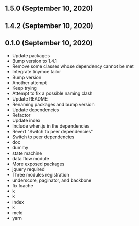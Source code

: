 ## 1.5.0 (September 10, 2020)


## 1.4.2 (September 10, 2020)


## 0.1.0 (September 10, 2020)
  - Update packages
  - Bump version to 1.4.1
  - Remove some classes whose dependency cannot be met
  - Integrate tinymce tailor
  - Bump version
  - Another attempt
  - Keep trying
  - Attempt to fix a possible naming clash
  - Update README
  - Renaming packages and bump version
  - Update dependencies
  - Refactor
  - Update index
  - Include when.js in the dependencies
  - Revert "Switch to peer dependencies"
  - Switch to peer dependencies
  - doc
  - dummy
  - state machine
  - data flow module
  - More exposed packages
  - jquery required
  - Three modules registration
  - underscore, paginator, and backbone
  - fix loache
  - k
  - k
  - index
  - k
  - meld
  - yarn

